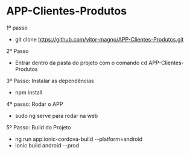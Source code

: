 # APP-Clientes-Produtos
1º passo 
- git clone https://github.com/vitor-magno/APP-Clientes-Produtos.git

2º Passo
- Entrar dentro da pasta do projeto com o comando cd APP-Clientes-Produtos

3º Passo: Instalar as dependências
- npm install

4º passo: Rodar o APP
- sudo ng serve para rodar na web

5º Passo: Build do Projeto
- ng run app:ionic-cordova-build --platform=android
- ionic build android --prod
